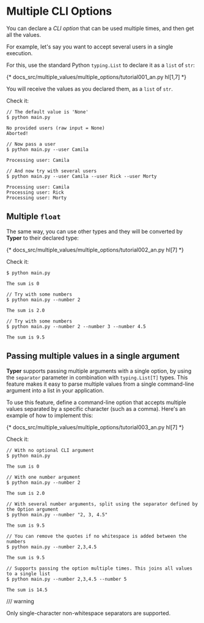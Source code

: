 # Multiple CLI Options

You can declare a *CLI option* that can be used multiple times, and then get all the values.

For example, let's say you want to accept several users in a single execution.

For this, use the standard Python `typing.List` to declare it as a `list` of `str`:

{* docs_src/multiple_values/multiple_options/tutorial001_an.py hl[1,7] *}

You will receive the values as you declared them, as a `list` of `str`.

Check it:

<div class="termy">

```console
// The default value is 'None'
$ python main.py

No provided users (raw input = None)
Aborted!

// Now pass a user
$ python main.py --user Camila

Processing user: Camila

// And now try with several users
$ python main.py --user Camila --user Rick --user Morty

Processing user: Camila
Processing user: Rick
Processing user: Morty
```

</div>

## Multiple `float`

The same way, you can use other types and they will be converted by **Typer** to their declared type:

{* docs_src/multiple_values/multiple_options/tutorial002_an.py hl[7] *}

Check it:

<div class="termy">

```console
$ python main.py

The sum is 0

// Try with some numbers
$ python main.py --number 2

The sum is 2.0

// Try with some numbers
$ python main.py --number 2 --number 3 --number 4.5

The sum is 9.5
```

</div>

## Passing multiple values in a single argument

**Typer** supports passing multiple arguments with a single option, by using the `separator` parameter in combination with `typing.List[T]` types.
This feature makes it easy to parse multiple values from a single command-line argument into a list in your application.

To use this feature, define a command-line option that accepts multiple values separated by a specific character (such as a comma). Here's an example of how to implement this:

{* docs_src/multiple_values/multiple_options/tutorial003_an.py hl[7] *}

Check it:

<div class="termy">

```console
// With no optional CLI argument
$ python main.py

The sum is 0

// With one number argument
$ python main.py --number 2

The sum is 2.0

// With several number arguments, split using the separator defined by the Option argument
$ python main.py --number "2, 3, 4.5"

The sum is 9.5

// You can remove the quotes if no whitespace is added between the numbers
$ python main.py --number 2,3,4.5

The sum is 9.5

// Supports passing the option multiple times. This joins all values to a single list
$ python main.py --number 2,3,4.5 --number 5

The sum is 14.5
```

</div>

/// warning

Only single-character non-whitespace separators are supported.
